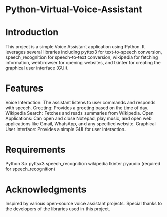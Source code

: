 # Python-Virtual-Voice-Assistant

# Introduction
This project is a simple Voice Assistant application using Python. It leverages several libraries including pyttsx3 for text-to-speech conversion, speech_recognition for speech-to-text conversion, wikipedia for fetching information, webbrowser for opening websites, and tkinter for creating the graphical user interface (GUI).

# Features
Voice Interaction: The assistant listens to user commands and responds with speech.
Greeting: Provides a greeting based on the time of day.
Wikipedia Search: Fetches and reads summaries from Wikipedia.
Open Applications: Can open and close Notepad, play music, and open web applications like Gmail, WhatsApp, and any specified website.
Graphical User Interface: Provides a simple GUI for user interaction.

# Requirements
Python 3.x
pyttsx3
speech_recognition
wikipedia
tkinter
pyaudio (required for speech_recognition)

# Acknowledgments
Inspired by various open-source voice assistant projects.
Special thanks to the developers of the libraries used in this project.
